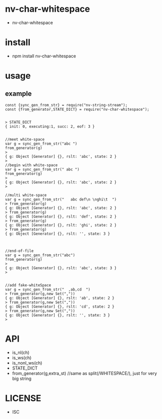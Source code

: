 nv-char-whitespace
===============
- nv-char-whitespace    


install
=======
- npm install nv-char-whitespace 

usage
=====
    
example
-------

    const {sync_gen_from_str} = require("nv-string-stream");
    const {from_generator,STATE_DICT} = require("nv-char-whitespace");


    > STATE_DICT
    { init: 0, executing:1, succ: 2, eof: 3 }


    //meet white-space
    var g = sync_gen_from_str("abc ")
    from_generator(g)
    >
    { g: Object [Generator] {}, rslt: 'abc', state: 2 }
    >
    //begin with white-space
    var g = sync_gen_from_str(" abc ")
    from_generator(g)
    >
    { g: Object [Generator] {}, rslt: 'abc', state: 2 }
    >

    //multi white-space
    var g = sync_gen_from_str("   abc def\n \nghi\t  ")
    > from_generator(g)
    { g: Object [Generator] {}, rslt: 'abc', state: 2 }
    > from_generator(g)
    { g: Object [Generator] {}, rslt: 'def', state: 2 }
    > from_generator(g)
    { g: Object [Generator] {}, rslt: 'ghi', state: 2 }
    > from_generator(g)
    { g: Object [Generator] {}, rslt: '', state: 3 }



    //end-of-file
    var g = sync_gen_from_str("abc")
    from_generator(g)
    >
    { g: Object [Generator] {}, rslt: 'abc', state: 3 }
    >


    //add fake-whiteSpace
    var g = sync_gen_from_str("  ,ab,cd  ")
    > from_generator(g,new Set(","))
    { g: Object [Generator] {}, rslt: 'ab', state: 2 }
    > from_generator(g,new Set(","))
    { g: Object [Generator] {}, rslt: 'cd', state: 2 }
    > from_generator(g,new Set(","))
    { g: Object [Generator] {}, rslt: '', state: 3 }
    >



API
====
- is\_nl(ch) 
- is\_ws(ch)
- is\_nonl\_ws(ch)
- STATE\_DICT
- from\_generator(g,extra\_st)   //same as split(/WHITESPACE/), just for very big string

LICENSE
=======
- ISC 
